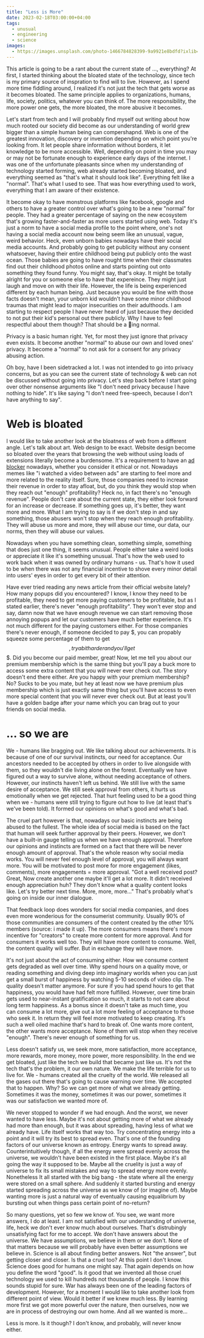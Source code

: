 ```yaml
---
title: "Less is More"
date: 2023-02-18T03:00:00+04:00
tags:
  - unusual
  - engineering
  - science
images:
  - https://images.unsplash.com/photo-1466784828399-9a9921e8bdfd?ixlib=rb-4.0.3&ixid=MnwxMjA3fDB8MHxwaG90by1wYWdlfHx8fGVufDB8fHx8&auto=format&fit=crop&w=1470&q=80
---
```


This article is going to be a rant about the current state of ..., everything? At first, I started thinking about the bloated state of the technology, since tech is my primary source of inspration to find will to live. However, as I spend more time fiddling around, I realized  it's not just the tech that gets worse as it becomes bloated. The same principle applies to organizations, humans, life, society, politics, whatever you can think of. The more responsibility, the more power one gets, the more bloated, the more abusive it becomes.

Let's start from tech and I will probably find myself out writing about how much rooted our society did become as our understanding of world grew bigger than a simple human being can compershapnd. Web is one of the greatest innovation, discovery or invention depending on which point you're looking from. It let people share information without borders, it let knowledge to be more accessible. Well, depending on point in time you may or may not be fortunate enough to experience early days of the internet. I was one of the unfortunate pleasants since when my understanding of technology started forming, web already started becoming bloated, and everything seemed as "that's what it should look like". Everything felt like a "normal". That's what I used to see. That was how everything used to work, everything that I am aware of their existence.

It become okay to have monstrous platforms like facebook, google and others to have a greater control over what's going to be a new "normal" for people. They had a greater percentage of saying on the new ecosystem that's growing faster-and-faster as more users started using web. Today it's just a norm to have a social media profile to the point where, one's not having a social media account now being seem like an unusual, vague, weird behavior. Heck, even unborn babies nowadays have their social media accounts. And probably going to get publicity without any consent whatsoever, having their entire childhood being put publicly onto the wast ocean. Those babies are going to have rought time when their classmates find out their childhood photos online and starts pointing out onto something they found funny. You might say, that's okay. It might be totally alright for you or someone else to have that expereince. They might just laugh and move on with their life. However, the life is being experienced different by each human being. Just because you would be fine with those facts doesn't mean, your unborn kid wouldn't have some minor childhood traumas that might lead to major insecurities on their adulthoods. I am starting to respect people I have never heard of just because they decided to not put their kid's personal out there publicly. Why I have to feel respectful about them though? That should be a 🦆ing normal.

Privacy is a basic human right. Yet, for most they just ignore that privacy even exists. It become another "normal" to abuse our own and loved ones' privacy. It become a "normal" to not ask for a consent for any privacy abusing action.

Oh boy, have I been sidetracked a lot. I was not intended to go into privacy concerns, but as you can see the current state of technology & web can not be discussed without going into privacy. Let's step back before I start going over other nonsense arguments like "I don't need privacy because I have nothing to hide". It's like saying "I don't need free-speech, because I don't have anything to say".

# Web is bloated

I would like to take another look at the bloatness of web from a different angle. Let's talk about art. Web design to be exact. Website design become so bloated over the years that browsing the web without using loads of extensions literally become a burdensome. It's a requirement to have an [ad blocker](https://github.com/gorhill/uBlock) nowadays, whether you consider it ethical or not. Nowadays memes like "i watched a video between ads" are starting to feel more and more related to the reality itself. Sure, those companies need to increase their revenue in order to stay afloat, but, do you think they would stop when they reach out "enough" profitability? Heck no, in fact there's no "enough revenue". People don't care about the current state, they either look forward for an increase or decrease. If something goes up, it's better, they want more and more. What I am trying to say is if we don't step in and say something, those abusers won't stop when they reach enough profitability. They will abuse us more and more, they will abuse our time, our data, our norms, then they will abuse our values.

Nowadays when you have something clean, something simple, something that does just one thing, it seems unusual. People either take a weird looks or appreciate it like it's something unusual. That's how the web used to work back when it was owned by ordinary humans - us. That's how it used to be when there was not any financial incentive to shove every minor detail into users' eyes in order to get every bit of their attention.

Have ever tried reading any news article from their official website lately? How many popups did you encountered? I know, I know they need to be profitable, they need to get more paying customers to be profitable, but as I stated earlier, there's never "enough profitability". They won't ever stop and say, damn now that we have enough revenue we can start removing those annoying popups and let our customers have much better experience. It's not much different for the paying customers either. For those companies there's never enough, if someone decided to pay $, you can propably squeeze some percentage of them to get $$, try a bit harder and you'll get $$$. Did you become our paid member, great! Now, let me tell you about our premium membership which is the same thing but you'll pay a buck more to access some extra content that you will never ever check out. The story doesn't end there either. Are you happy with your premium membership? No? Sucks to be you mate, but hey at least now we have premium plus membership which is just exactly same thing but you'll have access to even more special content that you will never ever check out. But at least you'll have a golden badge after your name which you can brag out to your friends on social media.

# ... so we are

We - humans like bragging out. We like talking about our achievements. It is because of one of our survival instincts, our need for acceptance. Our ancestors needed to be accepted by others in order to live alongside with them, so they wouldn't die living alone on the forest. Eventually we have figured out a way to survive alone, without needing acceptance of others. However, our instincts haven't left us behind. We still live with the same desire of acceptance. We still seek approval from others, it hurts us emotionally when we get rejected. That hurt feeling used to be a good thing when we - humans were still trying to figure out how to live (at least that's we've been told). It formed our opinions on what's good and what's bad.

The cruel part however is that, nowadays our basic instincts are being abused to the fullest. The whole idea of social media is based on the fact that human will seek further approval by their peers. However, we don't have a built-in gauge telling us when we have enough approval. Therefore our opinions and instincts are formed on a fact that there will be never enough amount of approval. That's the whole reason why social media works. You will never feel enough level of approval, you will always want more. You will be motivated to post more for more engagement (likes, comments), more engagements = more approval. "Got a well received post? Great, Now create another one maybe it'll get a lot more. It didn't received enough appreciation huh? They don't know what a quality content looks like. Let's try better next time. More, more, more..." That's probably what's going on inside our inner dialogue.

That feedback loop does wonders for social media companies, and does even more wonderious for the consumerist community. Usually 90% of those communities are consumers of the content created by the other 10% members (source: i made it up). The more consumers means there's more incentive for "creators" to create more content for more approval. And for consumers it works well too. They will have more content to consume. Well, the content quality will suffer. But in exchange they will have more.

It's not just about the act of consuming either. How we consume content gets degraded as well over time. Why spend hours on a quality move, or reading something and diving deep into imaginary worlds when you can just get a small burst of happiness by watching 5-10 seconds of video clip. The quality doesn't matter anymore. For sure if you had spend hours to get that happiness, you would have had felt more fulfilled. However, over time brain gets used to near-instant gratification so much, it starts to not care about long term happiness. As a bonus since it doesn't take as much time, you can consume a lot more, give out a lot more feeling of  acceptance to those who seek it. In return they will feel more motivated to keep creating. It's such a well oiled machine that's hard to break of. One wants more content, the other wants more acceptance. None of them will stop when they receive "enough". There's never enough of something for us.

Less doesn't satisfy us, we seek more, more satisfaction, more acceptance, more rewards, more money, more power, more responsibility. In the end we get bloated, just like the tech we build that became just like us. It's not the tech that's the problem, it our own nature. We make the life terrible for us to live for. We - humans created all the cruelty of the world. We released all the gases out there that's going to cause warning over time. We accepted that to happen. Why? So we can get more of what we already getting. Sometimes it was the money, sometimes it was our power, sometimes it was our satisfaction we wanted more of.

We never stopped to wonder if we had enough. And the worst, we never wanted to have less. Maybe it's not about getting more of what we already had more than enough, but it was about spreading, having less of what we already have. Life itself works that way too. Try concentrating energy into a point and it will try its best to spread even. That's one of the founding factors of our universe known as entropy. Energy wants to spread away. Counterintuitively though, if all the energy were spread evenly across the universe, we wouldn't have been existed in the first place. Maybe it's all going the way it supposed to be. Maybe all the cruelity is just a way of universe to fix its small mistakes and way to spread energy more evenly. Nonetheless It all started with the big bang - the state where all the energy were stored on a small sphere. And suddenly it started bursting and energy started spreading across the universe as we know of (or imagine of). Maybe wanting more is just a natural way of eventually causing equalibrium by bursting out when things pass certain point of no-return?

So many questions, yet so few we know of. You see, we want more answers, I do at least. I am not satisfied with our understanding of universe, life, heck we don't ever know much about ourselves. That's distrubingly unsatisfying fact for me to accept. We don't have answers about the universe. We have assumptions, we believe in them or we don't. None of that matters because we will probably have even better assumptions we believe in. Science is all about finding better answers. Not "the answer", but getting closer and closer. Is that a cruel too? At this point I don't know. Science does good for humans one might say. That again depends on how you define the word "good". Is it good that we invented all those cruel technology we used to kill hundreds not thousands of people. I know this sounds stupid for sure. War has always been one of the leading factors of development. However, for a moment I would like to take another look from different point of view. Would it better if we knew much less. By learning more first we got more powerful over the nature, then ourselves, now we are in process of destroying our own home. And all we wanted is more...

Less is more. Is it though? I don't know, and probably, will never know either.

